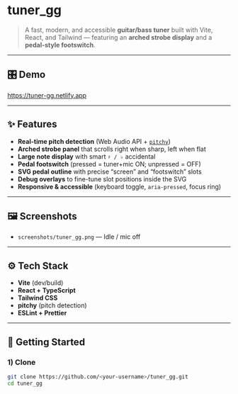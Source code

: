 # tuner_gg

> A fast, modern, and accessible **guitar/bass tuner** built with Vite, React, and Tailwind — featuring an **arched strobe display** and a **pedal-style footswitch**.

---

## 🎛 Demo

https://tuner-gg.netlify.app

---

## ✨ Features

- **Real-time pitch detection** (Web Audio API + [`pitchy`](https://github.com/ianprime0509/pitchy))
- **Arched strobe panel** that scrolls right when sharp, left when flat
- **Large note display** with smart `♯ / ♭` accidental
- **Pedal footswitch** (pressed = tuner+mic ON; unpressed = OFF)
- **SVG pedal outline** with precise “screen” and “footswitch” slots
- **Debug overlays** to fine-tune slot positions inside the SVG
- **Responsive & accessible** (keyboard toggle, `aria-pressed`, focus ring)

---

## 🖼 Screenshots

- `screenshots/tuner_gg.png` — Idle / mic off

---

## ⚙️ Tech Stack

- **Vite** (dev/build)
- **React + TypeScript**
- **Tailwind CSS**
- **pitchy** (pitch detection)
- **ESLint + Prettier**

---

## 🚀 Getting Started

### 1) Clone

```bash
git clone https://github.com/<your-username>/tuner_gg.git
cd tuner_gg
```
